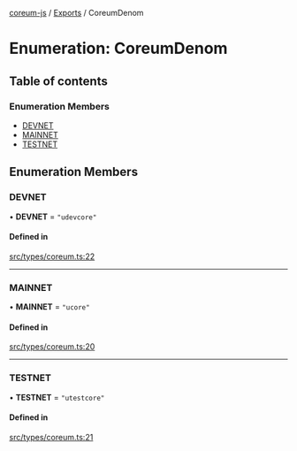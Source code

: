 [coreum-js](../README.md) / [Exports](../modules.md) / CoreumDenom

# Enumeration: CoreumDenom

## Table of contents

### Enumeration Members

- [DEVNET](CoreumDenom.md#devnet)
- [MAINNET](CoreumDenom.md#mainnet)
- [TESTNET](CoreumDenom.md#testnet)

## Enumeration Members

### DEVNET

• **DEVNET** = ``"udevcore"``

#### Defined in

[src/types/coreum.ts:22](https://github.com/PulsaraIO/coreum-js/blob/37352c6/src/types/coreum.ts#L22)

___

### MAINNET

• **MAINNET** = ``"ucore"``

#### Defined in

[src/types/coreum.ts:20](https://github.com/PulsaraIO/coreum-js/blob/37352c6/src/types/coreum.ts#L20)

___

### TESTNET

• **TESTNET** = ``"utestcore"``

#### Defined in

[src/types/coreum.ts:21](https://github.com/PulsaraIO/coreum-js/blob/37352c6/src/types/coreum.ts#L21)
